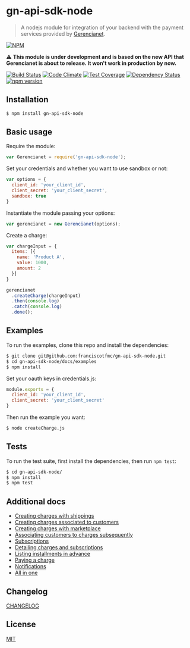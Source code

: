 # gn-api-sdk-node

> A nodejs module for integration of your backend with the payment services
provided by [Gerencianet](http://gerencianet.com.br).

[![NPM](https://nodei.co/npm/gn-api-sdk-node.png?downloads=true&stars=true)](https://nodei.co/npm/gn-api-sdk-node/)

:warning: **This module is under development and is based on the new API that Gerencianet is about to release. It won't work in production by now.**

[![Build Status](https://travis-ci.org/gerencianet/gn-api-sdk-node.svg?branch=v0.0.6)](https://travis-ci.org/gerencianet/gn-api-sdk-node)
[![Code Climate](https://codeclimate.com/github/gerencianet/gn-api-sdk-node/badges/gpa.svg)](https://codeclimate.com/github/gerencianet/gn-api-sdk-node)
[![Test Coverage](https://codeclimate.com/github/gerencianet/gn-api-sdk-node/badges/coverage.svg)](https://codeclimate.com/github/gerencianet/gn-api-sdk-node/coverage)
[![Dependency Status](https://david-dm.org/gerencianet/gn-api-sdk-node.svg)](https://david-dm.org/gerencianet/gn-api-sdk-node)
[![npm version](https://badge.fury.io/js/gn-api-sdk-node.svg)](http://badge.fury.io/js/gn-api-sdk-node)


## Installation

```bash
$ npm install gn-api-sdk-node
```

## Basic usage

Require the module:

```js
var Gerencianet = require('gn-api-sdk-node');
```

Set your credentials and whether you want to use sandbox or not:

```js
var options = {
  client_id: 'your_client_id',
  client_secret: 'your_client_secret',
  sandbox: true
}
```

Instantiate the module passing your options:

```js
var gerencianet = new Gerencianet(options);
```

Create a charge:

```js
var chargeInput = {
  items: [{
    name: 'Product A',
    value: 1000,
    amount: 2
  }]
}

gerencianet
  .createCharge(chargeInput)
  .then(console.log)
  .catch(console.log)
  .done();
```

## Examples

To run the examples, clone this repo and install the dependencies:

```bash
$ git clone git@github.com:franciscotfmc/gn-api-sdk-node.git
$ cd gn-api-sdk-node/docs/examples
$ npm install
```

Set your oauth keys in credentials.js:

```js
module.exports = {
  client_id: 'your_client_id',
  client_secret: 'your_client_secret'
}
```

Then run the example you want:

```bash
$ node createCharge.js
```

## Tests

To run the test suite, first install the dependencies, then run `npm test`:

```bash
$ cd gn-api-sdk-node/
$ npm install
$ npm test
```

## Additional docs

- [Creating charges with shippings](https://github.com/franciscotfmc/gn-api-sdk-node/tree/master/docs/charge-with-shippings.md)
- [Creating charges associated to customers](https://github.com/franciscotfmc/gn-api-sdk-node/tree/master/docs/charge-with-customer.md)
- [Creating charges with marketplace](https://github.com/franciscotfmc/gn-api-sdk-node/tree/master/docs/charge-with-marketplace.md)
- [Associating customers to charges subsequently](https://github.com/franciscotfmc/gn-api-sdk-node/tree/master/docs/associate-customer.md)
- [Subscriptions](https://github.com/franciscotfmc/gn-api-sdk-node/tree/master/docs/subscriptions.md)
- [Detailing charges and subscriptions](https://github.com/franciscotfmc/gn-api-sdk-node/tree/master/docs/detailing.md)
- [Listing installments in advance](https://github.com/franciscotfmc/gn-api-sdk-node/tree/master/docs/payment-data.md)
- [Paying a charge](https://github.com/franciscotfmc/gn-api-sdk-node/tree/master/docs/payments.md)
- [Notifications](https://github.com/franciscotfmc/gn-api-sdk-node/tree/master/docs/notifications.md)
- [All in one](https://github.com/franciscotfmc/gn-api-sdk-node/tree/master/docs/all-in-one.md)

## Changelog

[CHANGELOG](https://github.com/franciscotfmc/gn-api-sdk-node/tree/master/CHANGELOG.md)

## License

[MIT](LICENSE)
